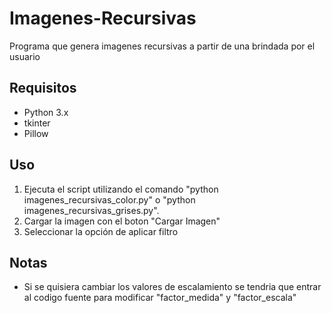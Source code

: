 # Imagenes-Recursivas
Programa que genera imagenes recursivas a partir de una brindada por el usuario

## Requisitos 

- Python 3.x
- tkinter
- Pillow

## Uso

1. Ejecuta el script utilizando el comando "python imagenes_recursivas_color.py" o "python imagenes_recursivas_grises.py".
2. Cargar la imagen con el boton "Cargar Imagen"
3. Seleccionar la opción de aplicar filtro

## Notas

* Si se quisiera cambiar los valores de escalamiento se tendria que entrar al codigo fuente para modificar "factor_medida" y "factor_escala"
